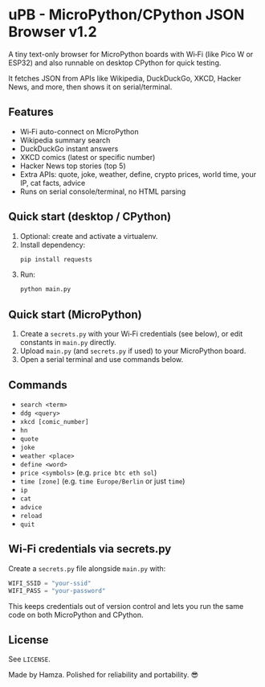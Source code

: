 # uPB - MicroPython/CPython JSON Browser v1.2

A tiny text-only browser for MicroPython boards with Wi‑Fi (like Pico W or ESP32) and also runnable on desktop CPython for quick testing.

It fetches JSON from APIs like Wikipedia, DuckDuckGo, XKCD, Hacker News, and more, then shows it on serial/terminal.

## Features
- Wi‑Fi auto-connect on MicroPython
- Wikipedia summary search
- DuckDuckGo instant answers
- XKCD comics (latest or specific number)
- Hacker News top stories (top 5)
- Extra APIs: quote, joke, weather, define, crypto prices, world time, your IP, cat facts, advice
- Runs on serial console/terminal, no HTML parsing

## Quick start (desktop / CPython)
1. Optional: create and activate a virtualenv.
2. Install dependency:
   ```bash
   pip install requests
   ```
3. Run:
   ```bash
   python main.py
   ```

## Quick start (MicroPython)
1. Create a `secrets.py` with your Wi‑Fi credentials (see below), or edit constants in `main.py` directly.
2. Upload `main.py` (and `secrets.py` if used) to your MicroPython board.
3. Open a serial terminal and use commands below.

## Commands
- `search <term>`
- `ddg <query>`
- `xkcd [comic_number]`
- `hn`
- `quote`
- `joke`
- `weather <place>`
- `define <word>`
- `price <symbols>` (e.g. `price btc eth sol`)
- `time [zone]` (e.g. `time Europe/Berlin` or just `time`)
- `ip`
- `cat`
- `advice`
- `reload`
- `quit`

## Wi‑Fi credentials via secrets.py
Create a `secrets.py` file alongside `main.py` with:
```python
WIFI_SSID = "your-ssid"
WIFI_PASS = "your-password"
```
This keeps credentials out of version control and lets you run the same code on both MicroPython and CPython.

## License
See `LICENSE`.

Made by Hamza. Polished for reliability and portability. 😎
